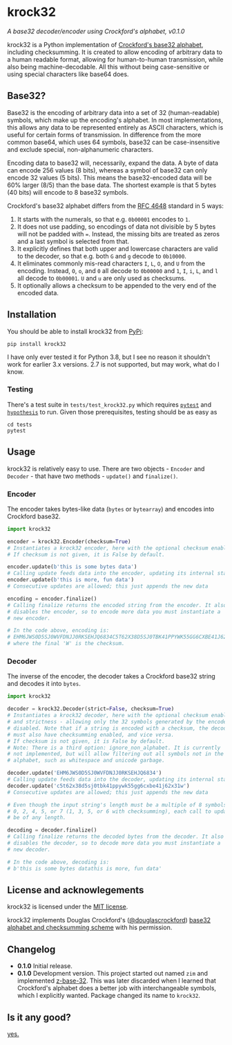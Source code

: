 # krock32

_A base32 decoder/encoder using Crockford's alphabet, v0.1.0_

krock32 is a Python implementation of [Crockford's base32 alphabet](https://www.crockford.com/base32.html), including checksumming. It is created to allow encoding of arbitrary data to a human readable format, allowing for human-to-human transmission, while also being machine-decodable. All this without being case-sensitive or using special characters like base64 does.

## Base32?

Base32 is the encoding of arbitrary data into a set of 32 (human-readable) symbols, which make up the encoding's alphabet. In most implementations, this allows any data to be represented entirely as ASCII characters, which is useful for certain forms of transmission. In difference from the more common base64, which uses 64 symbols, base32 can be case-insensitive and exclude special, non-alphanumeric characters.

Encoding data to base32 will, necessarily, expand the data. A byte of data can encode 256 values (8 bits), whereas a symbol of base32 can only encode 32 values (5 bits). This means the base32-encoded data will be 60% larger (8/5) than the base data. The shortest example is that 5 bytes (40 bits) will encode to 8 base32 symbols.

Crockford's base32 alphabet differs from the [RFC 4648](https://tools.ietf.org/html/rfc4648#section-6) standard in 5 ways:

1. It starts with the numerals, so that e.g. `0b00001` encodes to `1`.
2. It does not use padding, so encodings of data not divisible by 5 bytes will not be padded with `=`. Instead, the missing bits are treated as zeros and a last symbol is selected from that.
3. It explicitly defines that both upper and lowercase characters are valid to the decoder, so that e.g. both `G` and `g` decode to `0b10000`.
4. It eliminates commonly mis-read characters `I`, `L`, `O`, and `U` from the encoding. Instead, `O`, `o`, and `0` all decode to `0b00000` and `1`, `I`, `i`, `L`, and `l` all decode to `0b00001`. `U` and `u` are only used as checksums.
5. It optionally allows a checksum to be appended to the very end of the encoded data.

## Installation

You should be able to install krock32 from [PyPi](https://pypi.org):

```shell
pip install krock32
```

I have only ever tested it for Python 3.8, but I see no reason it shouldn't work for earlier 3.x versions. 2.7 is not supported, but may work, what do I know.

### Testing

There's a test suite in `tests/test_krock32.py` which requires [`pytest`](https://pypi.org/project/pytest/) and [`hypothesis`](https://pypi.org/project/hypothesis/) to run. Given those prerequisites, testing should be as easy as

```shell
cd tests
pytest
```

## Usage

krock32 is relatively easy to use. There are two objects - `Encoder` and `Decoder` - that have two methods - `update()` and `finalize()`.

### Encoder

The encoder takes bytes-like data (`bytes` or `bytearray`) and encodes into Crockford base32.

```python
import krock32

encoder = krock32.Encoder(checksum=True)
# Instantiates a krock32 encoder, here with the optional checksum enabled.
# If checksum is not given, it is False by default.

encoder.update(b'this is some bytes data')
# Calling update feeds data into the encoder, updating its internal state.
encoder.update(b'this is more, fun data')
# Consecutive updates are allowed; this just appends the new data

encoding = encoder.finalize()
# Calling finalize returns the encoded string from the encoder. It also
# disables the encoder, so to encode more data you must instantiate a
# new encoder.

# In the code above, encoding is:
# EHM6JWS0D5SJ0WVFDNJJ0RKSEHJQ6834C5T62X38D5SJ0TBK41PPYWK55GG6CXBE41J62X31W
# where the final 'W' is the checksum.

```

### Decoder

The inverse of the encoder, the decoder takes a Crockford base32 string and decodes it into `bytes`.

```python
import krock32

decoder = krock32.Decoder(strict=False, checksum=True)
# Instantiates a krock32 decoder, here with the optional checksum enabled
# and strictness - allowing only the 32 symbols generated by the encoder -
# disabled. Note that if a string is encoded with a checksum, the decoder
# must also have checksumming enabled, and vice versa.
# If checksum is not given, it is False by default.
# Note: There is a third option: ignore_non_alphabet. It is currently
# not implemented, but will allow filtering out all symbols not in the
# alphabet, such as whitespace and unicode garbage.

decoder.update('EHM6JWS0D5SJ0WVFDNJJ0RKSEHJQ6834')
# Calling update feeds data into the decoder, updating its internal state.
decoder.update('c5t62x38d5sj0tbk41ppywk55gg6cxbe41j62x31w')
# Consecutive updates are allowed; this just appends the new data

# Even though the input string's length must be a multiple of 8 symbols plus
# 0, 2, 4, 5, or 7 (1, 3, 5, or 6 with checksumming), each call to update can
# be of any length.

decoding = decoder.finalize()
# Calling finalize returns the decoded bytes from the decoder. It also
# disables the decoder, so to decode more data you must instantiate a
# new decoder.

# In the code above, decoding is:
# b'this is some bytes datathis is more, fun data'
```

## License and acknowlegements

krock32 is licensed under the [MIT license](https://github.com/DrSLDR/krock32/blob/master/LICENSE).

krock32 implements Douglas Crockford's ([@douglascrockford](https://github.com/douglascrockford)) [base32 alphabet and checksumming scheme](https://www.crockford.com/base32.html) with his permission.

## Changelog

- **0.1.0** Initial release.
- **0.1.0** Development version. This project started out named `zim` and implemented [z-base-32](https://www.wikiwand.com/en/Base32#/z-base-32). This was later discarded when I learned that Crockford's alphabet does a better job with interchangeable symbols, which I explicitly wanted. Package changed its name to `krock32`.

## Is it any good?

[yes.](https://news.ycombinator.com/item?id=3067434)

